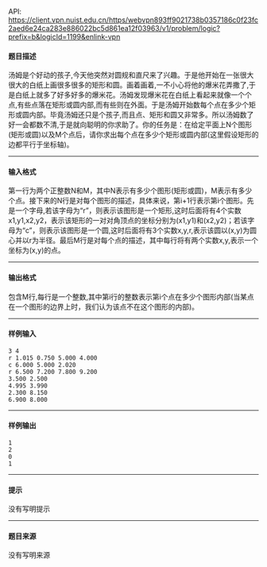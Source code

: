API: https://client.vpn.nuist.edu.cn/https/webvpn893ff9021738b0357186c0f23fc2aed6e24ca283e886022bc5d861ea12f03963/v1/problem/logic?prefix=b&logicId=1199&enlink-vpn

#### 题目描述

汤姆是个好动的孩子,今天他突然对圆规和直尺来了兴趣。于是他开始在一张很大很大的白纸上画很多很多的矩形和圆。画着画着,一不小心将他的爆米花弄撒了,于是白纸上就多了好多好多的爆米花。汤姆发现爆米花在白纸上看起来就像一个个点,有些点落在矩形或圆内部,而有些则在外面。于是汤姆开始数每个点在多少个矩形或圆内部。毕竟汤姆还只是个孩子,而且点、矩形和圆又非常多。所以汤姆数了好一会都数不清,于是就向聪明的你求助了。你的任务是：在给定平面上N个图形(矩形或圆)以及M个点后，请你求出每个点在多少个矩形或圆内部(这里假设矩形的边都平行于坐标轴)。

---

#### 输入格式

第一行为两个正整数N和M，其中N表示有多少个图形(矩形或圆)，M表示有多少个点。接下来的N行是对每个图形的描述，具体来说，第i+1行表示第i个图形。先是一个字母,若该字母为“r”，则表示该图形是一个矩形,这时后面将有4个实数x1,y1,x2,y2，表示该矩形的一对对角顶点的坐标分别为(x1,y1)和(x2,y2)；若该字母为“c”，则表示该图形是一个圆,这时后面将有3个实数x,y,r,表示该圆以(x,y)为圆心并以r为半径。最后M行是对每个点的描述，其中每行将有两个实数x,y,表示一个坐标为(x,y)的点。

---

#### 输出格式

包含M行,每行是一个整数,其中第i行的整数表示第i个点在多少个图形内部(当某点在一个图形的边界上时，我们认为该点不在这个图形的内部)。

---

#### 样例输入
```
3 4                                       
r 1.015 0.750 5.000 4.000                 
c 6.000 5.000 2.020                       
r 6.500 7.200 7.800 9.200                 
3.500 2.500
4.995 3.990
2.300 8.150
6.900 8.000
```

---

#### 样例输出
```
1
2
0
1
```

---

#### 提示

没有写明提示

---

#### 题目来源

没有写明来源